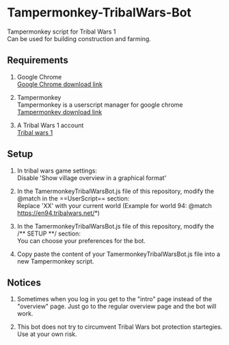 # Tampermonkey-TribalWars-Bot
Tampermonkey script for Tribal Wars 1  
Can be used for building construction and farming.

## Requirements

1. Google Chrome  
[Google Chrome download link](https://www.google.com/chrome/browser/desktop/index.html "Google Chrome download link")

2. Tampermonkey  
Tampermonkey is a userscript manager for google chrome  
[Tampermonkey download link](https://chrome.google.com/webstore/detail/tampermonkey/dhdgffkkebhmkfjojejmpbldmpobfkfo?hl=en "Tampermonkey download link")

3. A Tribal Wars 1 account  
[Tribal wars 1](https://www.tribalwars.net/ "Tribal wars 1")

## Setup  
1. In tribal wars game settings:  
Disable 'Show village overview in a graphical format'  

2. In the TamermonkeyTribalWarsBot.js file of this repository, modify the @match in the ==UserScript== section:  
Replace 'XX' with your current world (Example for world 94: @match https://en94.tribalwars.net/*)  

3. In the TamermonkeyTribalWarsBot.js file of this repository, modify the /** SETUP **/ section:  
You can choose your preferences for the bot.  

4. Copy paste the content of your TamermonkeyTribalWarsBot.js file into a new Tampermonkey script.  

## Notices  
1. Sometimes when you log in you get to the "intro" page instead of the "overview" page. Just go to the regular overview page and the bot will work.  

2. This bot does not try to circumvent Tribal Wars bot protection startegies. Use at your own risk.  